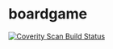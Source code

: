 # boardgame

<a href="https://scan.coverity.com/projects/boardgame">
  <img alt="Coverity Scan Build Status"
       src="https://scan.coverity.com/projects/11496/badge.svg"/>
</a>
